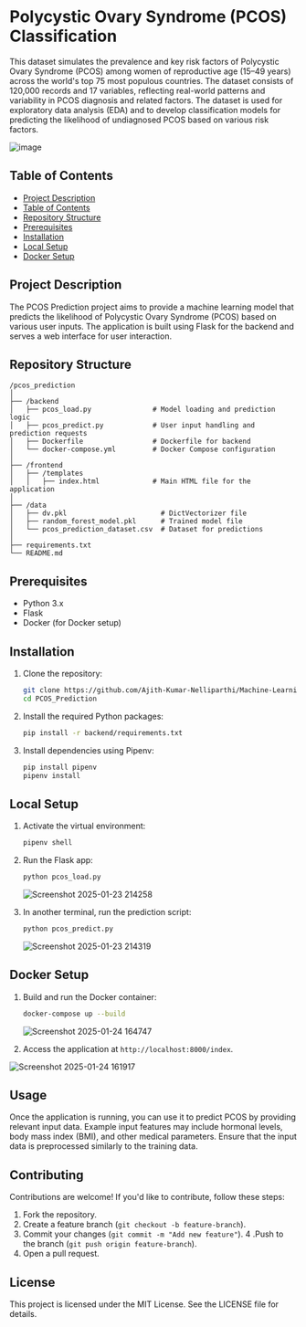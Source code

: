 # Polycystic Ovary Syndrome (PCOS) Classification

This dataset simulates the prevalence and key risk factors of Polycystic Ovary Syndrome (PCOS) among women of reproductive age (15–49 years) across the world's top 75 most 
populous countries. The dataset consists of 120,000 records and 17 variables, reflecting real-world patterns and variability in PCOS diagnosis and related factors.
The dataset is used for exploratory data analysis (EDA) and to develop classification models for predicting the likelihood of undiagnosed PCOS based on various risk factors.

![image](https://github.com/user-attachments/assets/e9be017c-8de9-4f16-87f8-4f82f0f39e3c)

## Table of Contents
- [Project Description](#project-description)
- [Table of Contents](#table-of-contents)
- [Repository Structure](#repository-structure)
- [Prerequisites](#prerequisites)
- [Installation](#installation)
- [Local Setup](#local-setup)
- [Docker Setup](#docker-setup)

## Project Description
The PCOS Prediction project aims to provide a machine learning model that predicts the likelihood of Polycystic Ovary Syndrome (PCOS) based on various user inputs. 
The application is built using Flask for the backend and serves a web interface for user interaction.

## Repository Structure
```
/pcos_prediction
│
├── /backend
│   ├── pcos_load.py               # Model loading and prediction logic
│   ├── pcos_predict.py            # User input handling and prediction requests
│   ├── Dockerfile                 # Dockerfile for backend
│   └── docker-compose.yml         # Docker Compose configuration
│
├── /frontend
│   ├── /templates
│   │   ├── index.html             # Main HTML file for the application
│
├── /data
│   ├── dv.pkl                       # DictVectorizer file
│   ├── random_forest_model.pkl      # Trained model file
│   └── pcos_prediction_dataset.csv  # Dataset for predictions
│
├── requirements.txt
└── README.md
```
## Prerequisites
- Python 3.x
- Flask
- Docker (for Docker setup)

## Installation
1. Clone the repository:
   ```bash
   git clone https://github.com/Ajith-Kumar-Nelliparthi/Machine-Learning-Projects.git
   cd PCOS_Prediction
   ```

2. Install the required Python packages:
   ```bash
   pip install -r backend/requirements.txt
   ```

3. Install dependencies using Pipenv:
    ```sh
    pip install pipenv
    pipenv install
    ```

## Local Setup

1. Activate the virtual environment:
    ```sh
    pipenv shell
    ```

2. Run the Flask app:
    ```sh
    python pcos_load.py
    ```
   ![Screenshot 2025-01-23 214258](https://github.com/user-attachments/assets/e422426f-bc1d-4779-b213-ac10056bcc28)



3. In another terminal, run the prediction script:
    ```sh
    python pcos_predict.py
    ```
   ![Screenshot 2025-01-23 214319](https://github.com/user-attachments/assets/7c3bedac-9ec5-40d1-ab7e-7933e5a3c22e)

## Docker Setup
1. Build and run the Docker container:
   ```bash
   docker-compose up --build
   ```
   ![Screenshot 2025-01-24 164747](https://github.com/user-attachments/assets/68a5750e-5c8a-44b4-b3eb-7f02cdf7bede)


2. Access the application at `http://localhost:8000/index`.

  ![Screenshot 2025-01-24 161917](https://github.com/user-attachments/assets/2cafc3fa-e137-4807-a784-e156ba5c849d)

## Usage

Once the application is running, you can use it to predict PCOS by providing relevant input data.
Example input features may include hormonal levels, body mass index (BMI), and other medical parameters.
Ensure that the input data is preprocessed similarly to the training data.

## Contributing

Contributions are welcome! If you'd like to contribute, follow these steps:
1. Fork the repository.
2. Create a feature branch (``git checkout -b feature-branch``).
3. Commit your changes (``git commit -m "Add new feature"``).
4 .Push to the branch (``git push origin feature-branch``).
5. Open a pull request.

## License

This project is licensed under the MIT License. See the LICENSE file for details.



